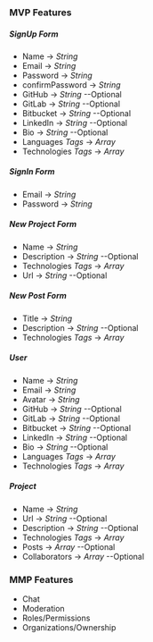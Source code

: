 ### **MVP Features**

##### SignUp Form

- Name -> _String_
- Email -> _String_
- Password -> _String_
- confirmPassword -> _String_
- GitHub -> _String_ --Optional
- GitLab -> _String_ --Optional
- Bitbucket -> _String_ --Optional
- LinkedIn -> _String_ --Optional
- Bio -> _String_ --Optional
- Languages _Tags_ -> _Array_
- Technologies _Tags_ -> _Array_

##### SignIn Form

- Email -> _String_
- Password -> _String_

##### New Project Form

- Name -> _String_
- Description -> _String_ --Optional
- Technologies _Tags_ -> _Array_
- Url -> _String_ --Optional

##### New Post Form

- Title -> _String_
- Description -> _String_ --Optional
- Technologies _Tags_ -> _Array_

##### User

- Name -> _String_
- Email -> _String_
- Avatar -> _String_
- GitHub -> _String_ --Optional
- GitLab -> _String_ --Optional
- Bitbucket -> _String_ --Optional
- LinkedIn -> _String_ --Optional
- Bio -> _String_ --Optional
- Languages _Tags_ -> _Array_
- Technologies _Tags_ -> _Array_

##### Project

- Name -> _String_
- Url -> _String_ --Optional
- Description -> _String_ --Optional
- Technologies _Tags_ -> _Array_
- Posts -> _Array_ --Optional
- Collaborators -> _Array_ --Optional

### **MMP Features**

- Chat
- Moderation
- Roles/Permissions
- Organizations/Ownership
